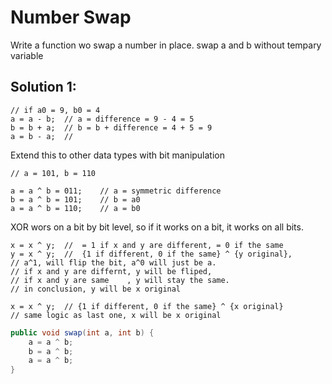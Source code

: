# Number Swap

Write a function wo swap a number in place. swap a and b without tempary variable

## Solution 1:

```
// if a0 = 9, b0 = 4
a = a - b;  // a = difference = 9 - 4 = 5
b = b + a;  // b = b + difference = 4 + 5 = 9
a = b - a;  // 
```

Extend this to other data types with bit manipulation

```
// a = 101, b = 110

a = a ^ b = 011;    // a = symmetric difference
b = a ^ b = 101;    // b = a0
a = a ^ b = 110;    // a = b0
```

XOR wors on a bit by bit level, so if it works on a bit, it works on all bits.

```
x = x ^ y;  //  = 1 if x and y are different, = 0 if the same
y = x ^ y;  //  {1 if different, 0 if the same} ^ {y original},
// a^1, will flip the bit, a^0 will just be a.
// if x and y are differnt, y will be fliped,
// if x and y are same    , y will stay the same.
// in conclusion, y will be x original

x = x ^ y;  // {1 if different, 0 if the same} ^ {x original}
// same logic as last one, x will be x original
```

```java
public void swap(int a, int b) {
    a = a ^ b;
    b = a ^ b;
    a = a ^ b;
}
```
